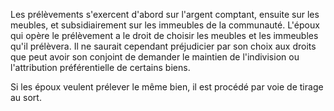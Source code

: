 Les prélèvements s'exercent d'abord sur l'argent comptant, ensuite sur les meubles, et subsidiairement sur les immeubles de la communauté. L'époux qui opère le prélèvement a le droit de choisir les meubles et les immeubles qu'il prélèvera. Il ne saurait cependant préjudicier par son choix aux droits que peut avoir son conjoint de demander le maintien de l'indivision ou l'attribution préférentielle de certains biens.

Si les époux veulent prélever le même bien, il est procédé par voie de tirage au sort.
